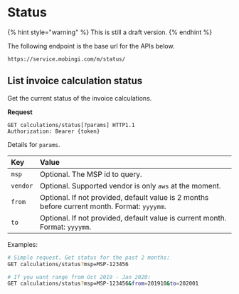 # Status

{% hint style="warning" %}
This is still a draft version.
{% endhint %}

The following endpoint is the base url for the APIs below.

```text
https://service.mobingi.com/m/status/
```

## List invoice calculation status

Get the current status of the invoice calculations.

**Request**

```http
GET calculations/status[?params] HTTP1.1
Authorization: Bearer {token}
```

Details for `params`.

| Key | Value |
| :--- | :--- |
| `msp` | Optional. The MSP id to query. |
| `vendor` | Optional. Supported vendor is only `aws`  at the moment. |
| `from` | Optional. If not provided, default value is 2 months before current month. Format: `yyyymm`. |
| `to` | Optional. If not provided, default value is current month. Format: `yyyymm`. |

Examples:

```bash
# Simple request. Get status for the past 2 months:
GET calculations/status?msp=MSP-123456

# If you want range from Oct 2019 - Jan 2020:
GET calculations/status?msp=MSP-123456&from=201910&to=202001
```
